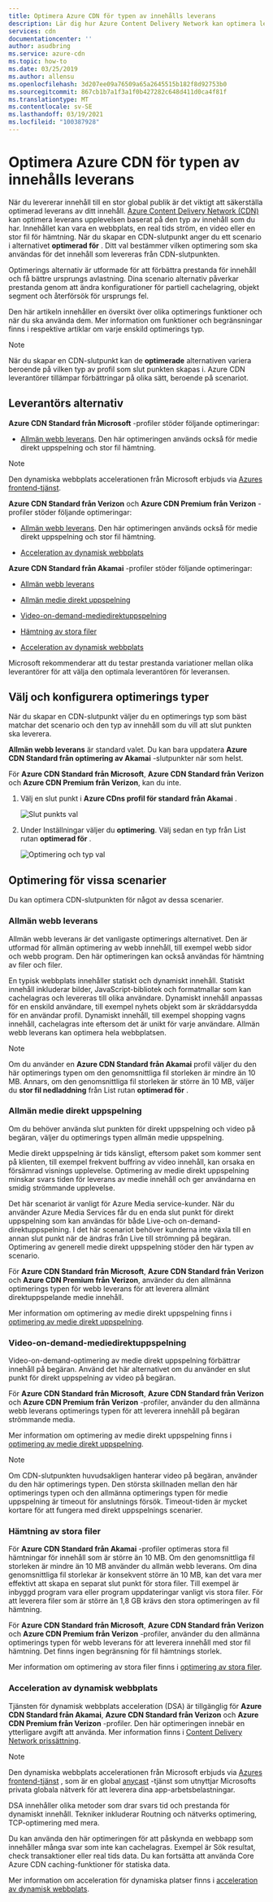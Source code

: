 ```yaml
---
title: Optimera Azure CDN för typen av innehålls leverans
description: Lär dig hur Azure Content Delivery Network kan optimera leverans baserat på typ av innehåll. Bästa metoder för optimering ger bättre prestanda och ursprunglig avlastning.
services: cdn
documentationcenter: ''
author: asudbring
ms.service: azure-cdn
ms.topic: how-to
ms.date: 03/25/2019
ms.author: allensu
ms.openlocfilehash: 3d207ee09a76509a65a2645515b182f8d92753b0
ms.sourcegitcommit: 867cb1b7a1f3a1f0b427282c648d411d0ca4f81f
ms.translationtype: MT
ms.contentlocale: sv-SE
ms.lasthandoff: 03/19/2021
ms.locfileid: "100387928"
---
```

# <a name="optimize-azure-cdn-for-the-type-of-content-delivery"></a>Optimera Azure CDN för typen av innehålls leverans

När du levererar innehåll till en stor global publik är det viktigt att säkerställa optimerad leverans av ditt innehåll. [Azure Content Delivery Network (CDN)](cdn-overview.md) kan optimera leverans upplevelsen baserat på den typ av innehåll som du har. Innehållet kan vara en webbplats, en real tids ström, en video eller en stor fil för hämtning. När du skapar en CDN-slutpunkt anger du ett scenario i alternativet **optimerad för** . Ditt val bestämmer vilken optimering som ska användas för det innehåll som levereras från CDN-slutpunkten.

Optimerings alternativ är utformade för att förbättra prestanda för innehåll och få bättre ursprungs avlastning. Dina scenario alternativ påverkar prestanda genom att ändra konfigurationer för partiell cachelagring, objekt segment och återförsök för ursprungs fel. 

Den här artikeln innehåller en översikt över olika optimerings funktioner och när du ska använda dem. Mer information om funktioner och begränsningar finns i respektive artiklar om varje enskild optimerings typ.

> [!NOTE]
> När du skapar en CDN-slutpunkt kan de **optimerade** alternativen variera beroende på vilken typ av profil som slut punkten skapas i. Azure CDN leverantörer tillämpar förbättringar på olika sätt, beroende på scenariot. 

## <a name="provider-options"></a>Leverantörs alternativ

**Azure CDN Standard från Microsoft** -profiler stöder följande optimeringar:

* [Allmän webb leverans](#general-web-delivery). Den här optimeringen används också för medie direkt uppspelning och stor fil hämtning.

> [!NOTE]
> Den dynamiska webbplats accelerationen från Microsoft erbjuds via [Azures frontend-tjänst](../frontdoor/front-door-overview.md).

**Azure CDN Standard från Verizon** och **Azure CDN Premium från Verizon** -profiler stöder följande optimeringar:

* [Allmän webb leverans](#general-web-delivery). Den här optimeringen används också för medie direkt uppspelning och stor fil hämtning.

* [Acceleration av dynamisk webbplats](#dynamic-site-acceleration) 


**Azure CDN Standard från Akamai** -profiler stöder följande optimeringar:

* [Allmän webb leverans](#general-web-delivery) 

* [Allmän medie direkt uppspelning](#general-media-streaming)

* [Video-on-demand-mediedirektuppspelning](#video-on-demand-media-streaming)

* [Hämtning av stora filer](#large-file-download)

* [Acceleration av dynamisk webbplats](#dynamic-site-acceleration) 

Microsoft rekommenderar att du testar prestanda variationer mellan olika leverantörer för att välja den optimala leverantören för leveransen.

## <a name="select-and-configure-optimization-types"></a>Välj och konfigurera optimerings typer

När du skapar en CDN-slutpunkt väljer du en optimerings typ som bäst matchar det scenario och den typ av innehåll som du vill att slut punkten ska leverera. 

**Allmän webb leverans** är standard valet. Du kan bara uppdatera **Azure CDN Standard från optimering av Akamai** -slutpunkter när som helst. 

För **Azure CDN Standard från Microsoft**, **Azure CDN Standard från Verizon** och **Azure CDN Premium från Verizon**, kan du inte.

1. Välj en slut punkt i **Azure CDns profil för standard från Akamai** .

    ![Slut punkts val](./media/cdn-optimization-overview/01_Akamai.png)

2. Under Inställningar väljer du **optimering**. Välj sedan en typ från List rutan **optimerad för** .

    ![Optimering och typ val](./media/cdn-optimization-overview/02_Select.png)

## <a name="optimization-for-specific-scenarios"></a>Optimering för vissa scenarier

Du kan optimera CDN-slutpunkten för något av dessa scenarier. 

### <a name="general-web-delivery"></a>Allmän webb leverans

Allmän webb leverans är det vanligaste optimerings alternativet. Den är utformad för allmän optimering av webb innehåll, till exempel webb sidor och webb program. Den här optimeringen kan också användas för hämtning av filer och filer.

En typisk webbplats innehåller statiskt och dynamiskt innehåll. Statiskt innehåll inkluderar bilder, JavaScript-bibliotek och formatmallar som kan cachelagras och levereras till olika användare. Dynamiskt innehåll anpassas för en enskild användare, till exempel nyhets objekt som är skräddarsydda för en användar profil. Dynamiskt innehåll, till exempel shopping vagns innehåll, cachelagras inte eftersom det är unikt för varje användare. Allmän webb leverans kan optimera hela webbplatsen. 

> [!NOTE]
> Om du använder en **Azure CDN Standard från Akamai** profil väljer du den här optimerings typen om den genomsnittliga fil storleken är mindre än 10 MB. Annars, om den genomsnittliga fil storleken är större än 10 MB, väljer du **stor fil nedladdning** från List rutan **optimerad för** .

### <a name="general-media-streaming"></a>Allmän medie direkt uppspelning

Om du behöver använda slut punkten för direkt uppspelning och video på begäran, väljer du optimerings typen allmän medie uppspelning.

Medie direkt uppspelning är tids känsligt, eftersom paket som kommer sent på klienten, till exempel frekvent buffring av video innehåll, kan orsaka en försämrad visnings upplevelse. Optimering av medie direkt uppspelning minskar svars tiden för leverans av medie innehåll och ger användarna en smidig strömmande upplevelse. 

Det här scenariot är vanligt för Azure Media service-kunder. När du använder Azure Media Services får du en enda slut punkt för direkt uppspelning som kan användas för både Live-och on-demand-direktuppspelning. I det här scenariot behöver kunderna inte växla till en annan slut punkt när de ändras från Live till strömning på begäran. Optimering av generell medie direkt uppspelning stöder den här typen av scenario.

För **Azure CDN Standard från Microsoft**, **Azure CDN Standard från Verizon** och **Azure CDN Premium från Verizon**, använder du den allmänna optimerings typen för webb leverans för att leverera allmänt direktuppspelande medie innehåll.

Mer information om optimering av medie direkt uppspelning finns i [optimering av medie direkt uppspelning](cdn-media-streaming-optimization.md).

### <a name="video-on-demand-media-streaming"></a>Video-on-demand-mediedirektuppspelning

Video-on-demand-optimering av medie direkt uppspelning förbättrar innehåll på begäran. Använd det här alternativet om du använder en slut punkt för direkt uppspelning av video på begäran.

För **Azure CDN Standard från Microsoft**, **Azure CDN Standard från Verizon** och **Azure CDN Premium från Verizon** -profiler, använder du den allmänna webb leverans optimerings typen för att leverera innehåll på begäran strömmande media.

Mer information om optimering av medie direkt uppspelning finns i [optimering av medie direkt uppspelning](cdn-media-streaming-optimization.md).

> [!NOTE]
> Om CDN-slutpunkten huvudsakligen hanterar video på begäran, använder du den här optimerings typen. Den största skillnaden mellan den här optimerings typen och den allmänna optimerings typen för medie uppspelning är timeout för anslutnings försök. Timeout-tiden är mycket kortare för att fungera med direkt uppspelnings scenarier.
>

### <a name="large-file-download"></a>Hämtning av stora filer

För **Azure CDN Standard från Akamai** -profiler optimeras stora fil hämtningar för innehåll som är större än 10 MB. Om den genomsnittliga fil storleken är mindre än 10 MB använder du allmän webb leverans. Om dina genomsnittliga fil storlekar är konsekvent större än 10 MB, kan det vara mer effektivt att skapa en separat slut punkt för stora filer. Till exempel är inbyggd program vara eller program uppdateringar vanligt vis stora filer. För att leverera filer som är större än 1,8 GB krävs den stora optimeringen av fil hämtning.

För **Azure CDN Standard från Microsoft**, **Azure CDN Standard från Verizon** och **Azure CDN Premium från Verizon** -profiler, använder du den allmänna optimerings typen för webb leverans för att leverera innehåll med stor fil hämtning. Det finns ingen begränsning för fil hämtnings storlek.

Mer information om optimering av stora filer finns i [optimering av stora filer](cdn-large-file-optimization.md).

### <a name="dynamic-site-acceleration"></a>Acceleration av dynamisk webbplats

 Tjänsten för dynamisk webbplats acceleration (DSA) är tillgänglig för **Azure CDN Standard från Akamai**, **Azure CDN Standard från Verizon** och **Azure CDN Premium från Verizon** -profiler. Den här optimeringen innebär en ytterligare avgift att använda. Mer information finns i [Content Delivery Network prissättning](https://azure.microsoft.com/pricing/details/cdn/).

> [!NOTE]
> Den dynamiska webbplats accelerationen från Microsoft erbjuds via [Azures frontend-tjänst](../frontdoor/front-door-overview.md) , som är en global [anycast](https://en.wikipedia.org/wiki/Anycast) -tjänst som utnyttjar Microsofts privata globala nätverk för att leverera dina app-arbetsbelastningar.

DSA innehåller olika metoder som drar svars tid och prestanda för dynamiskt innehåll. Tekniker inkluderar Routning och nätverks optimering, TCP-optimering med mera. 

Du kan använda den här optimeringen för att påskynda en webbapp som innehåller många svar som inte kan cachelagras. Exempel är Sök resultat, check transaktioner eller real tids data. Du kan fortsätta att använda Core Azure CDN caching-funktioner för statiska data. 

Mer information om acceleration för dynamiska platser finns i [acceleration av dynamisk webbplats](cdn-dynamic-site-acceleration.md).